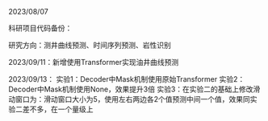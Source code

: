 2023/08/07

科研项目代码备份：

研究方向：测井曲线预测、时间序列预测、岩性识别

2023/09/11：新增使用Transformer实现油井曲线预测

2023/09/13：
实验1：Decoder中Mask机制使用原始Transformer
实验2：Decoder中Mask机制使用None，效果提升3倍
实验3：在实验二的基础上修改滑动窗口为：滑动窗口大小为5，使用左右两边各2个值预测中间一个值，效果同实验二差不多，在一个量级上

